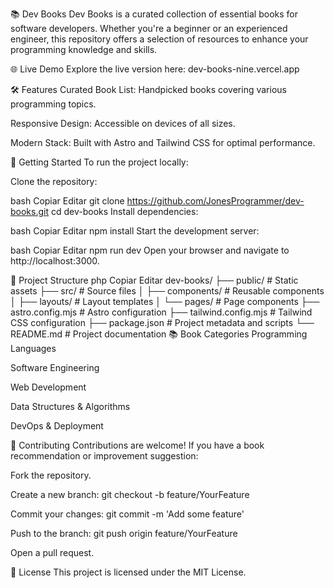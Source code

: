 📚 Dev Books
Dev Books is a curated collection of essential books for software developers. Whether you're a beginner or an experienced engineer, this repository offers a selection of resources to enhance your programming knowledge and skills.

🌐 Live Demo
Explore the live version here: dev-books-nine.vercel.app

🛠️ Features
Curated Book List: Handpicked books covering various programming topics.

Responsive Design: Accessible on devices of all sizes.

Modern Stack: Built with Astro and Tailwind CSS for optimal performance.

🚀 Getting Started
To run the project locally:

Clone the repository:

bash
Copiar
Editar
git clone https://github.com/JonesProgrammer/dev-books.git
cd dev-books
Install dependencies:

bash
Copiar
Editar
npm install
Start the development server:

bash
Copiar
Editar
npm run dev
Open your browser and navigate to http://localhost:3000.

📁 Project Structure
php
Copiar
Editar
dev-books/
├── public/             # Static assets
├── src/                # Source files
│   ├── components/     # Reusable components
│   ├── layouts/        # Layout templates
│   └── pages/          # Page components
├── astro.config.mjs    # Astro configuration
├── tailwind.config.mjs # Tailwind CSS configuration
├── package.json        # Project metadata and scripts
└── README.md           # Project documentation
📚 Book Categories
Programming Languages

Software Engineering

Web Development

Data Structures & Algorithms

DevOps & Deployment

🤝 Contributing
Contributions are welcome! If you have a book recommendation or improvement suggestion:

Fork the repository.

Create a new branch: git checkout -b feature/YourFeature

Commit your changes: git commit -m 'Add some feature'

Push to the branch: git push origin feature/YourFeature

Open a pull request.

📄 License
This project is licensed under the MIT License.
